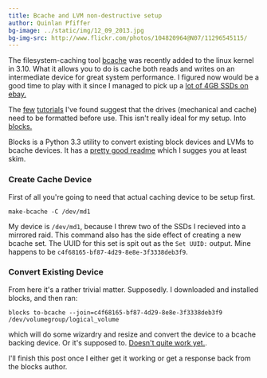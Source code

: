 ```yaml
---
title: Bcache and LVM non-destructive setup
author: Quinlan Pfiffer
bg-image: ../static/img/12_09_2013.jpg
bg-img-src: http://www.flickr.com/photos/104820964@N07/11296545115/
---
```


The filesystem-caching tool [bcache](http://bcache.evilpiepirate.org/) was
recently added to the linux kernel in 3.10. What it allows you to do is cache
both reads and writes on an intermediate device for great system performance. I
figured now would be a good time to play with it since I managed to pick up a 
[lot of 4GB SSDs on ebay.](http://www.ebay.com/itm/Lot-of-5-InnoDisk-FiD-4GB-2-5-SSD-SATA-100000-Serial-ATA-II-Solid-State-Drive-/321259425108?ssPageName=ADME:B:EOIBSA:US:3160)

The [few](http://evilpiepirate.org/git/linux-bcache.git/tree/Documentation/bcache.txt?h=bcache-dev#n40) 
[tutorials](https://wiki.archlinux.org/index.php/Bcache) I've found  suggest
that the drives (mechanical and cache) need to be formatted before use. This
isn't really ideal for my setup. Into [blocks.](https://github.com/g2p/blocks)

Blocks is a Python 3.3 utility to convert existing block devices and LVMs to
bcache devices. It has a [pretty good readme](https://github.com/g2p/blocks/blob/master/README.md) which
I sugges you at least skim.

### Create Cache Device

First of all you're going to need that actual caching device to be setup first.

    make-bcache -C /dev/md1

My device is `/dev/md1`, because I threw two of the SSDs I recieved into a
mirrored raid. This command also has the side effect of creating a new bcache
set. The UUID for this set is spit out as the `Set UUID:` output. Mine happens
to be `c4f68165-bf87-4d29-8e8e-3f3338deb3f9`.

### Convert Existing Device

From here it's a rather trivial matter. Supposedly. I downloaded and installed
blocks, and then ran:

    blocks to-bcache --join=c4f68165-bf87-4d29-8e8e-3f3338deb3f9 /dev/volumegroup/logical_volume

which will do some wizardry and resize and convert the device to a bcache
backing device. Or it's supposed to. [Doesn't quite work
yet.](https://github.com/g2p/blocks/issues/6).

I'll finish this post once I either get it working or get a response back from
the blocks author.

